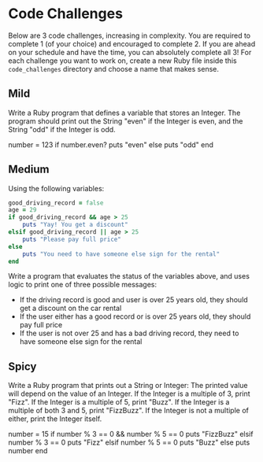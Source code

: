 # Code Challenges

Below are 3 code challenges, increasing in complexity. You are required to complete 1 (of your choice) and encouraged to complete 2. If you are ahead on your schedule and have the time, you can absolutely complete all 3! For each challenge you want to work on, create a new Ruby file inside this `code_challenges` directory and choose a name that makes sense.

## Mild

Write a Ruby program that defines a variable that stores an Integer. The program should print out the String "even" if the Integer is even, and the String "odd" if the Integer is odd.

number = 123
if number.even?
puts "even"
else 
puts "odd"
end

## Medium

Using the following variables:

```ruby
good_driving_record = false
age = 29
if good_driving_record && age > 25
    puts "Yay! You get a discount"
elsif good_driving_record || age > 25
    puts "Please pay full price"
else 
    puts "You need to have someone else sign for the rental"
end

```

Write a program that evaluates the status of the variables above, and uses logic to print one of three possible messages:
- If the driving record is good and user is over 25 years old, they should get a discount on the car rental
- If the user either has a good record or is over 25 years old, they should pay full price
- If the user is not over 25 and has a bad driving record, they need to have someone else sign for the rental



## Spicy

Write a Ruby program that prints out a String or Integer: The printed value will depend on the value of an Integer. If the Integer is a multiple of 3, print "Fizz". If the Integer is a multiple of 5, print "Buzz". If the Integer is a multiple of both 3 and 5, print "FizzBuzz". If the Integer is not a multiple of either, print the Integer itself.

number = 15
if number % 3 == 0 && number % 5 == 0
puts "FizzBuzz"
elsif number % 3 == 0
puts "Fizz"
elsif number % 5 == 0
puts "Buzz"
else 
puts number
end

